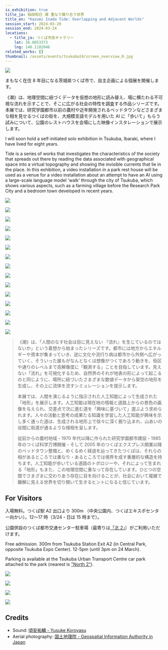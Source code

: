 ```yaml
---
is_exhibition: true
title_ja: 稲田和巳 潮 重なり隣り合う世界
title_en: "Kazumi Inada Tide: Overlapping and Adjacent Worlds"
session_start: 2024-03-20
session_end: 2024-03-24
locations:
  - title_ja: つくば市民ギャラリー
    lat: 36.0853373
    lng: 140.1102046
related_works: []
thumbnail: /assets/events/tsukuba24/screen_overview_0.jpg
---
```


![](/assets/events/tsukuba24/screen_overview_0.jpg)

まもなく在住 8 年目になる茨城県つくば市で、自主企画による個展を開催します。

《潮》は、地理空間に紐づくデータを仮想の地形に読み替え、場に横たわる不可視な流れを示すことで、そこに広がる社会の特性を調査する作品シリーズです。本展では、研究学園都市以前の農村や近年開発されるベッドタウンなどさまざまな相を見せるつくばの街を、大規模言語モデルを用いた AI に「歩いて」もらう試みについて、公園のレストハウスを会場にした映像インスタレーションで展示します。

I will soon hold a self-initiated solo exhibition in Tsukuba, Ibaraki, where I have lived for eight years.

Tide is a series of works that investigates the characteristics of the society that spreads out there by reading the data associated with geographical space into a virtual topography and showing the invisible currents that lie in the place. In this exhibition, a video installation in a park rest house will be used as a venue for a video installation about an attempt to have an AI using a large-scale language model 'walk' through the city of Tsukuba, which shows various aspects, such as a farming village before the Research Park City and a bedroom town developed in recent years.

![](/assets/events/tsukuba24/visual_16-9.jpg)

![](/assets/events/tsukuba24/overview_wide_0.jpg)

![](/assets/events/tsukuba24/screen_front.jpg)

![](/assets/events/tsukuba24/screen_zoom_0.jpg)

![](/assets/events/tsukuba24/screen_zoom_1.jpg)

![](/assets/events/tsukuba24/overview_wide_1.jpg)

![](/assets/events/tsukuba24/terrain_1.jpg)

![](/assets/events/tsukuba24/terrain_0.jpg)

![](/assets/events/tsukuba24/overview_1.jpg)

![](/assets/events/tsukuba24/topo_0.jpg)

![](/assets/events/tsukuba24/switch_0.jpg)

![](/assets/events/tsukuba24/topo_1.jpg)

![](/assets/events/tsukuba24/screen_zoom_2.jpg)

![](/assets/events/tsukuba24/screen_overview_1.jpg)

![](/assets/events/tsukuba24/overview_0.jpg)

> 《潮》は、「人間のなす社会は目に見えない 『流れ』を生じているのではないか」という着想から始まったシリーズです。都市には地方からエネルギーや資本が集まっていき、逆に文化や流行り病は都市から外側へ広がっていく、そういった誰もがなんとなくは想像がつくであろう動きを、街区や通りのレベルまで高解像度に「観測する」ことを目指しています。見えない「流れ」を可視化するため、自然界のそれが地表の形によって起こるのと同じように、場所に紐づいたさまざまな数値データから架空の地形を生成し、その上に流体を流すシミュレーションを提示します。
>
> 本展では、人間を演じるように指示された人工知能によって生成された「地形」を展示します。人工知能は現在地の情報と道路上からの景色の画像を与えられ、交差点で次に進む道を「興味に基づいて」選ぶよう求められます。人々の活動と思考の成果たる知識を学習した人工知能が興味を示し多く通った道は、生成される地形上で徐々に深く掘り込まれ、山あいの谷間に街道が通るような様相を呈します。
>
> 従前からの農村地域・1970 年代以降に作られた研究学園都市建設・1985 年のつくば科学万博開催・そして 2005 年のつくばエクスプレス開業以降のベッドタウン整備と、めくるめく経過を辿ってきたつくばは、それらの相があるところでは重なり・あるところでは境界を成す重層的な構造を持ちます。人工知能が歩いている道路のトポロジーや、それによって生まれる「地形」もまた、この地理空間に重なって存在しています。ひとつの空間でさまざまに交わりあう存在に目を向けることが、社会において複雑で難解に見える世界を切り開いて生きるヒントになると信じています。

## For Visitors

入場無料。つくば駅 A2 出口より 300m （中央公園内、つくばエキスポセンター向かい）。12〜17 時（3/24・日は 15 時まで）。

公園併設のつくば都市交通センター駐車場（最寄りは[「北 2」](https://www.tutc.or.jp/carparking/n02/)）がご利用いただけます。

Free admission. 300m from Tsukuba Station Exit A2 (in Central Park, opposite Tsukuba Expo Center). 12-5pm (until 3pm on 24 March).

Parking is available at the Tsukuba Urban Transport Centre car park attached to the park (nearest is ["North 2"](https://www.tutc.or.jp/carparking/n02/)).

![](/assets/events/tsukuba24/entrance_0.jpg)

![](/assets/events/tsukuba24/title_0.jpg)

![](/assets/events/tsukuba24/window_0.jpg)

![](/assets/events/tsukuba24/entrance_1.jpg)

## Credits

- Sound: [頃安祐輔 - Yusuke Koroyasu](https://www.koroyu.com/)
- Aerial photography: [国土地理院 - Geospatial Information Authority in Japan](https://maps.gsi.go.jp/development/ichiran.html)
